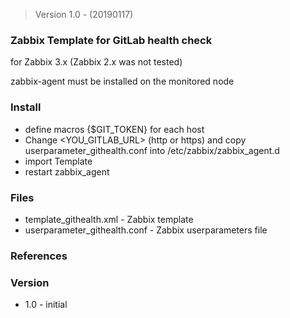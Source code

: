 > Version 1.0 - (20190117)

### Zabbix Template for GitLab health check

for Zabbix 3.x (Zabbix 2.x was not tested)

zabbix-agent must be installed on the monitored node

### Install

* define macros {$GIT_TOKEN} for each host
* Change <YOU_GITLAB_URL> (http or https) and copy userparameter_githealth.conf into /etc/zabbix/zabbix_agent.d 
* import Template 
* restart zabbix_agent

### Files

* template_githealth.xml - Zabbix template 
* userparameter_githealth.conf - Zabbix userparameters file

### References


### Version

* 1.0 - initial






